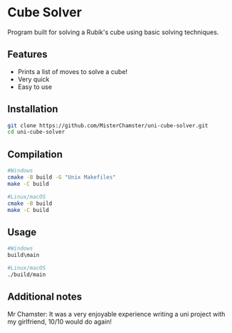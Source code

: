 # Cube Solver
Program built for solving a Rubik's cube using basic solving techniques. 

## Features
- Prints a list of moves to solve a cube!
- Very quick
- Easy to use

## Installation
```bash
git clone https://github.com/MisterChamster/uni-cube-solver.git
cd uni-cube-solver
```

## Compilation
```bash
#Windows
cmake -B build -G "Unix Makefiles"
make -C build
```
```bash
#Linux/macOS
cmake -B build
make -C build
```

## Usage
```bash
#Windows
build\main
```
```bash
#Linux/macOS
./build/main
```

## Additional notes
Mr Chamster: It was a very enjoyable experience writing a uni project with my girlfriend, 10/10 would do again!
